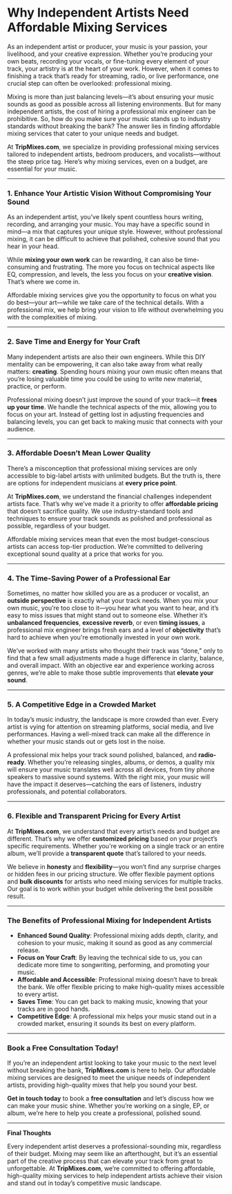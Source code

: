 # **Why Independent Artists Need Affordable Mixing Services**

As an independent artist or producer, your music is your passion, your livelihood, and your creative expression. Whether you’re producing your own beats, recording your vocals, or fine-tuning every element of your track, your artistry is at the heart of your work. However, when it comes to finishing a track that’s ready for streaming, radio, or live performance, one crucial step can often be overlooked: professional mixing.

Mixing is more than just balancing levels—it’s about ensuring your music sounds as good as possible across all listening environments. But for many independent artists, the cost of hiring a professional mix engineer can be prohibitive. So, how do you make sure your music stands up to industry standards without breaking the bank? The answer lies in finding affordable mixing services that cater to your unique needs and budget.

At **TripMixes.com**, we specialize in providing professional mixing services tailored to independent artists, bedroom producers, and vocalists—without the steep price tag. Here’s why mixing services, even on a budget, are essential for your music.

---

### **1. Enhance Your Artistic Vision Without Compromising Your Sound**

As an independent artist, you’ve likely spent countless hours writing, recording, and arranging your music. You may have a specific sound in mind—a mix that captures your unique style. However, without professional mixing, it can be difficult to achieve that polished, cohesive sound that you hear in your head.

While **mixing your own work** can be rewarding, it can also be time-consuming and frustrating. The more you focus on technical aspects like EQ, compression, and levels, the less you focus on your **creative vision**. That’s where we come in.

Affordable mixing services give you the opportunity to focus on what you do best—your art—while we take care of the technical details. With a professional mix, we help bring your vision to life without overwhelming you with the complexities of mixing.

---

### **2. Save Time and Energy for Your Craft**

Many independent artists are also their own engineers. While this DIY mentality can be empowering, it can also take away from what really matters: **creating**. Spending hours mixing your own music often means that you’re losing valuable time you could be using to write new material, practice, or perform.

Professional mixing doesn’t just improve the sound of your track—it **frees up your time**. We handle the technical aspects of the mix, allowing you to focus on your art. Instead of getting lost in adjusting frequencies and balancing levels, you can get back to making music that connects with your audience.

---

### **3. Affordable Doesn’t Mean Lower Quality**

There’s a misconception that professional mixing services are only accessible to big-label artists with unlimited budgets. But the truth is, there are options for independent musicians at **every price point**. 

At **TripMixes.com**, we understand the financial challenges independent artists face. That’s why we’ve made it a priority to offer **affordable pricing** that doesn’t sacrifice quality. We use industry-standard tools and techniques to ensure your track sounds as polished and professional as possible, regardless of your budget.

Affordable mixing services mean that even the most budget-conscious artists can access top-tier production. We’re committed to delivering exceptional sound quality at a price that works for you.

---

### **4. The Time-Saving Power of a Professional Ear**

Sometimes, no matter how skilled you are as a producer or vocalist, an **outside perspective** is exactly what your track needs. When you mix your own music, you’re too close to it—you hear what you want to hear, and it’s easy to miss issues that might stand out to someone else. Whether it’s **unbalanced frequencies**, **excessive reverb**, or even **timing issues**, a professional mix engineer brings fresh ears and a level of **objectivity** that’s hard to achieve when you're emotionally invested in your own work.

We’ve worked with many artists who thought their track was “done,” only to find that a few small adjustments made a huge difference in clarity, balance, and overall impact. With an objective ear and experience working across genres, we’re able to make those subtle improvements that **elevate your sound**.

---

### **5. A Competitive Edge in a Crowded Market**

In today’s music industry, the landscape is more crowded than ever. Every artist is vying for attention on streaming platforms, social media, and live performances. Having a well-mixed track can make all the difference in whether your music stands out or gets lost in the noise.

A professional mix helps your track sound polished, balanced, and **radio-ready**. Whether you’re releasing singles, albums, or demos, a quality mix will ensure your music translates well across all devices, from tiny phone speakers to massive sound systems. With the right mix, your music will have the impact it deserves—catching the ears of listeners, industry professionals, and potential collaborators.

---

### **6. Flexible and Transparent Pricing for Every Artist**

At **TripMixes.com**, we understand that every artist’s needs and budget are different. That’s why we offer **customized pricing** based on your project’s specific requirements. Whether you're working on a single track or an entire album, we’ll provide a **transparent quote** that’s tailored to your needs.

We believe in **honesty** and **flexibility**—you won’t find any surprise charges or hidden fees in our pricing structure. We offer flexible payment options and **bulk discounts** for artists who need mixing services for multiple tracks. Our goal is to work within your budget while delivering the best possible result.

---

### **The Benefits of Professional Mixing for Independent Artists**

- **Enhanced Sound Quality**: Professional mixing adds depth, clarity, and cohesion to your music, making it sound as good as any commercial release.
- **Focus on Your Craft**: By leaving the technical side to us, you can dedicate more time to songwriting, performing, and promoting your music.
- **Affordable and Accessible**: Professional mixing doesn’t have to break the bank. We offer flexible pricing to make high-quality mixes accessible to every artist.
- **Saves Time**: You can get back to making music, knowing that your tracks are in good hands.
- **Competitive Edge**: A professional mix helps your music stand out in a crowded market, ensuring it sounds its best on every platform.

---

### **Book a Free Consultation Today!**

If you’re an independent artist looking to take your music to the next level without breaking the bank, **TripMixes.com** is here to help. Our affordable mixing services are designed to meet the unique needs of independent artists, providing high-quality mixes that help you sound your best. 

**Get in touch today** to book a **free consultation** and let’s discuss how we can make your music shine. Whether you’re working on a single, EP, or album, we’re here to help you create a professional, polished sound.

---

**Final Thoughts**

Every independent artist deserves a professional-sounding mix, regardless of their budget. Mixing may seem like an afterthought, but it’s an essential part of the creative process that can elevate your track from great to unforgettable. At **TripMixes.com**, we’re committed to offering affordable, high-quality mixing services to help independent artists achieve their vision and stand out in today’s competitive music landscape.
